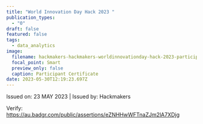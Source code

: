 ```yaml
---
title: "World Innovation Day Hack 2023 "
publication_types:
  - "0"
draft: false
featured: false
tags:
  - data_analytics
image:
  filename: hackmakers-hackmakers-worldinnovationday-hack-2023-participant-certificate-2023-05-23.png
  focal_point: Smart
  preview_only: false
  caption: Participant Certificate
date: 2023-05-30T12:19:23.697Z
---
```

I﻿ssued on: 23 MAY 2023 | Issued by: Hackmakers

V﻿erify: https://au.badgr.com/public/assertions/eZNHHwWFTnaZJm2lA7XDjg